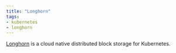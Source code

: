 ```yaml
---
title: "Longhorn"
tags:
- kubernetes
- longhorn
---
```


[Longhorn](https://longhorn.io/) is a cloud native distributed block storage for Kubernetes.
<!--more-->